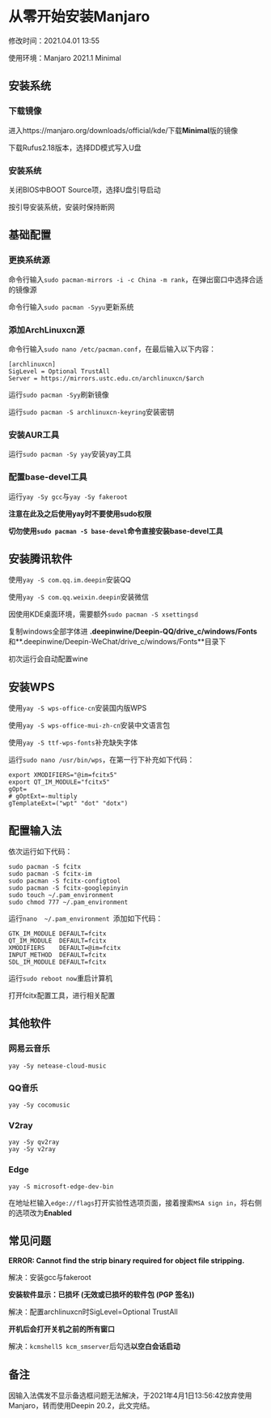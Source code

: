 # 从零开始安装Manjaro

修改时间：2021.04.01 13:55

使用环境：Manjaro 2021.1 Minimal

## 安装系统

### 下载镜像

进入https://manjaro.org/downloads/official/kde/下载**Minimal**版的镜像

下载Rufus2.18版本，选择DD模式写入U盘

### 安装系统

关闭BIOS中BOOT Source项，选择U盘引导启动

按引导安装系统，安装时保持断网

## 基础配置

### 更换系统源

命令行输入`sudo pacman-mirrors -i -c China -m rank`，在弹出窗口中选择合适的镜像源

命令行输入`sudo pacman -Syyu`更新系统

### 添加ArchLinuxcn源

命令行输入`sudo nano /etc/pacman.conf`，在最后输入以下内容：

```text
[archlinuxcn]
SigLevel = Optional TrustAll
Server = https://mirrors.ustc.edu.cn/archlinuxcn/$arch
```

运行`sudo pacman -Syy`刷新镜像

运行`sudo pacman -S archlinuxcn-keyring`安装密钥

### 安装AUR工具

运行`sudo pacman -Sy yay`安装yay工具

### 配置base-devel工具

运行`yay -Sy gcc`与`yay -Sy fakeroot`

**注意在此及之后使用yay时不要使用sudo权限**

**切勿使用`sudo pacman -S base-devel`命令直接安装base-devel工具**

## 安装腾讯软件

使用`yay -S com.qq.im.deepin`安装QQ

使用`yay -S com.qq.weixin.deepin`安装微信

因使用KDE桌面环境，需要额外`sudo pacman -S xsettingsd`

复制windows全部字体进 **.deepinwine/Deepin-QQ/drive_c/windows/Fonts** 和**.deepinwine/Deepin-WeChat/drive_c/windows/Fonts**目录下

初次运行会自动配置wine

## 安装WPS

使用`yay -S wps-office-cn`安装国内版WPS

使用`yay -S wps-office-mui-zh-cn`安装中文语言包

使用`yay -S ttf-wps-fonts`补充缺失字体

运行`sudo nano /usr/bin/wps`，在第一行下补充如下代码：

```text
export XMODIFIERS="@im=fcitx5"
export QT_IM_MODULE="fcitx5"
gOpt=
# gOptExt=-multiply
gTemplateExt=("wpt" "dot" "dotx")
```

## 配置输入法

依次运行如下代码：

```text
sudo pacman -S fcitx
sudo pacman -S fcitx-im
sudo pacman -S fcitx-configtool
sudo pacman -S fcitx-googlepinyin
sudo touch ~/.pam_environment
sudo chmod 777 ~/.pam_environment
```

运行`nano  ~/.pam_environment `添加如下代码：

```text
GTK_IM_MODULE DEFAULT=fcitx
QT_IM_MODULE  DEFAULT=fcitx
XMODIFIERS    DEFAULT=@im=fcitx
INPUT_METHOD  DEFAULT=fcitx
SDL_IM_MODULE DEFAULT=fcitx
```

运行`sudo reboot now`重启计算机

打开fcitx配置工具，进行相关配置

## 其他软件

### 网易云音乐

```text
yay -Sy netease-cloud-music
```

### QQ音乐

```text
yay -Sy cocomusic
```

### V2ray

```text
yay -Sy qv2ray
yay -Sy v2ray
```

### Edge

```
yay -S microsoft-edge-dev-bin
```

在地址栏输入`edge://flags`打开实验性选项页面，接着搜索`MSA sign in`，将右侧的选项改为**Enabled**

## 常见问题

**ERROR: Cannot find the strip binary required for object file stripping.**

解决：安装gcc与fakeroot

**安装软件显示：已损坏 (无效或已损坏的软件包 (PGP 签名))**

解决：配置archlinuxcn时SigLevel=Optional TrustAll

**开机后会打开关机之前的所有窗口**

解决：`kcmshell5 kcm_smserver`后勾选**以空白会话启动**



## 备注

因输入法偶发不显示备选框问题无法解决，于2021年4月1日13:56:42放弃使用Manjaro，转而使用Deepin 20.2，此文完结。